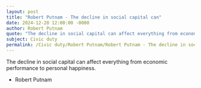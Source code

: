```yaml
---
layout: post
title: "Robert Putnam - The decline in social capital can"
date: 2024-12-28 12:00:00 -0000
author: Robert Putnam
quote: "The decline in social capital can affect everything from economic performance to personal happiness."
subject: Civic duty
permalink: /Civic duty/Robert Putnam/Robert Putnam - The decline in social capital can
---
```


The decline in social capital can affect everything from economic performance to personal happiness.

- Robert Putnam
